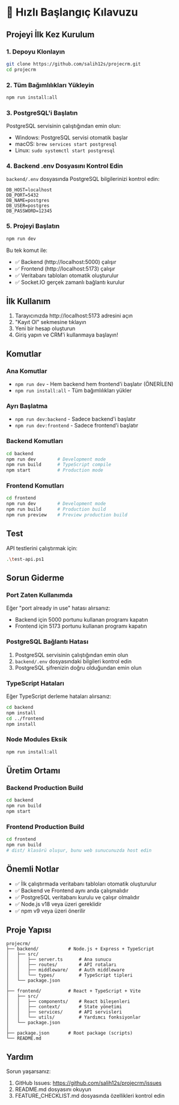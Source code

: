 # 🚀 Hızlı Başlangıç Kılavuzu

## Projeyi İlk Kez Kurulum

### 1. Depoyu Klonlayın
```bash
git clone https://github.com/salih12s/projecrm.git
cd projecrm
```

### 2. Tüm Bağımlılıkları Yükleyin
```bash
npm run install:all
```

### 3. PostgreSQL'i Başlatın
PostgreSQL servisinin çalıştığından emin olun:
- Windows: PostgreSQL servisi otomatik başlar
- macOS: `brew services start postgresql`
- Linux: `sudo systemctl start postgresql`

### 4. Backend .env Dosyasını Kontrol Edin
`backend/.env` dosyasında PostgreSQL bilgilerinizi kontrol edin:
```env
DB_HOST=localhost
DB_PORT=5432
DB_NAME=postgres
DB_USER=postgres
DB_PASSWORD=12345
```

### 5. Projeyi Başlatın
```bash
npm run dev
```

Bu tek komut ile:
- ✅ Backend (http://localhost:5000) çalışır
- ✅ Frontend (http://localhost:5173) çalışır
- ✅ Veritabanı tabloları otomatik oluşturulur
- ✅ Socket.IO gerçek zamanlı bağlantı kurulur

## İlk Kullanım

1. Tarayıcınızda http://localhost:5173 adresini açın
2. "Kayıt Ol" sekmesine tıklayın
3. Yeni bir hesap oluşturun
4. Giriş yapın ve CRM'i kullanmaya başlayın!

## Komutlar

### Ana Komutlar
- `npm run dev` - Hem backend hem frontend'i başlatır (ÖNERİLEN)
- `npm run install:all` - Tüm bağımlılıkları yükler

### Ayrı Başlatma
- `npm run dev:backend` - Sadece backend'i başlatır
- `npm run dev:frontend` - Sadece frontend'i başlatır

### Backend Komutları
```bash
cd backend
npm run dev        # Development mode
npm run build      # TypeScript compile
npm start          # Production mode
```

### Frontend Komutları
```bash
cd frontend
npm run dev        # Development mode
npm run build      # Production build
npm run preview    # Preview production build
```

## Test

API testlerini çalıştırmak için:
```bash
.\test-api.ps1
```

## Sorun Giderme

### Port Zaten Kullanımda
Eğer "port already in use" hatası alırsanız:
- Backend için 5000 portunu kullanan programı kapatın
- Frontend için 5173 portunu kullanan programı kapatın

### PostgreSQL Bağlantı Hatası
1. PostgreSQL servisinin çalıştığından emin olun
2. `backend/.env` dosyasındaki bilgileri kontrol edin
3. PostgreSQL şifrenizin doğru olduğundan emin olun

### TypeScript Hataları
Eğer TypeScript derleme hataları alırsanız:
```bash
cd backend
npm install
cd ../frontend
npm install
```

### Node Modules Eksik
```bash
npm run install:all
```

## Üretim Ortamı

### Backend Production Build
```bash
cd backend
npm run build
npm start
```

### Frontend Production Build
```bash
cd frontend
npm run build
# dist/ klasörü oluşur, bunu web sunucunuzda host edin
```

## Önemli Notlar

- ✅ İlk çalıştırmada veritabanı tabloları otomatik oluşturulur
- ✅ Backend ve Frontend aynı anda çalışmalıdır
- ✅ PostgreSQL veritabanı kurulu ve çalışır olmalıdır
- ✅ Node.js v18 veya üzeri gereklidir
- ✅ npm v9 veya üzeri önerilir

## Proje Yapısı

```
projecrm/
├── backend/           # Node.js + Express + TypeScript
│   ├── src/
│   │   ├── server.ts      # Ana sunucu
│   │   ├── routes/        # API rotaları
│   │   ├── middleware/    # Auth middleware
│   │   └── types/         # TypeScript tipleri
│   └── package.json
│
├── frontend/          # React + TypeScript + Vite
│   ├── src/
│   │   ├── components/    # React bileşenleri
│   │   ├── context/       # State yönetimi
│   │   ├── services/      # API servisleri
│   │   └── utils/         # Yardımcı fonksiyonlar
│   └── package.json
│
├── package.json       # Root package (scripts)
└── README.md
```

## Yardım

Sorun yaşarsanız:
1. GitHub Issues: https://github.com/salih12s/projecrm/issues
2. README.md dosyasını okuyun
3. FEATURE_CHECKLIST.md dosyasında özellikleri kontrol edin
